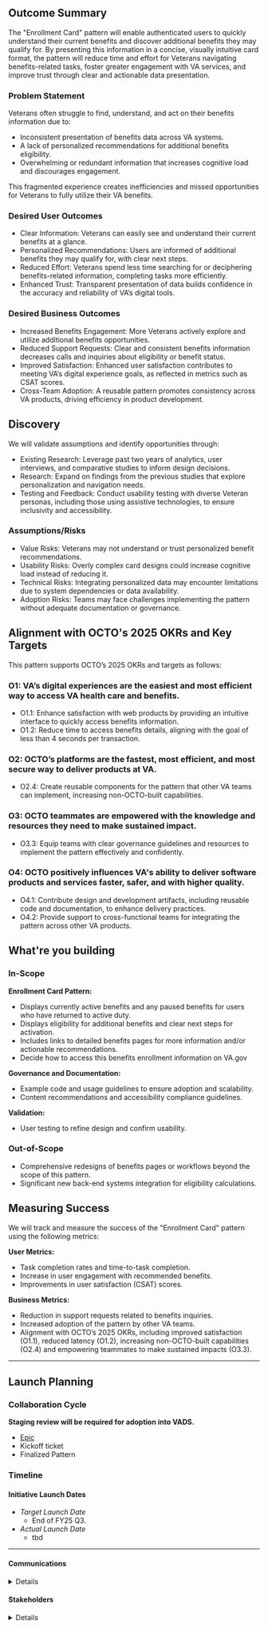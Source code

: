 ## Outcome Summary
The "Enrollment Card" pattern will enable authenticated users to quickly understand their current benefits and discover additional benefits they may qualify for. By presenting this information in a concise, visually intuitive card format, the pattern will reduce time and effort for Veterans navigating benefits-related tasks, foster greater engagement with VA services, and improve trust through clear and actionable data presentation.

### Problem Statement
Veterans often struggle to find, understand, and act on their benefits information due to:
- Inconsistent presentation of benefits data across VA systems.
- A lack of personalized recommendations for additional benefits eligibility.
- Overwhelming or redundant information that increases cognitive load and discourages engagement.

This fragmented experience creates inefficiencies and missed opportunities for Veterans to fully utilize their VA benefits.

### Desired User Outcomes
- Clear Information: Veterans can easily see and understand their current benefits at a glance.
- Personalized Recommendations: Users are informed of additional benefits they may qualify for, with clear next steps.
- Reduced Effort: Veterans spend less time searching for or deciphering benefits-related information, completing tasks more efficiently.
- Enhanced Trust: Transparent presentation of data builds confidence in the accuracy and reliability of VA’s digital tools.

### Desired Business Outcomes
- Increased Benefits Engagement: More Veterans actively explore and utilize additional benefits opportunities.
- Reduced Support Requests: Clear and consistent benefits information decreases calls and inquiries about eligibility or benefit status.
- Improved Satisfaction: Enhanced user satisfaction contributes to meeting VA’s digital experience goals, as reflected in metrics such as CSAT scores.
- Cross-Team Adoption: A reusable pattern promotes consistency across VA products, driving efficiency in product development.

## Discovery
We will validate assumptions and identify opportunities through:
- Existing Research: Leverage past two years of analytics, user interviews, and comparative studies to inform design decisions.
- Research: Expand on findings from the previous studies that explore personalization and navigation needs.
- Testing and Feedback: Conduct usability testing with diverse Veteran personas, including those using assistive technologies, to ensure inclusivity and accessibility.

### Assumptions/Risks
- Value Risks: Veterans may not understand or trust personalized benefit recommendations.
- Usability Risks: Overly complex card designs could increase cognitive load instead of reducing it.
- Technical Risks: Integrating personalized data may encounter limitations due to system dependencies or data availability.
- Adoption Risks: Teams may face challenges implementing the pattern without adequate documentation or governance.

## Alignment with OCTO's 2025 OKRs and Key Targets
This pattern supports OCTO’s 2025 OKRs and targets as follows:
### O1: VA’s digital experiences are the easiest and most efficient way to access VA health care and benefits.
- O1.1: Enhance satisfaction with web products by providing an intuitive interface to quickly access benefits information.
- O1.2: Reduce time to access benefits details, aligning with the goal of less than 4 seconds per transaction.

### O2: OCTO’s platforms are the fastest, most efficient, and most secure way to deliver products at VA.
- O2.4: Create reusable components for the pattern that other VA teams can implement, increasing non-OCTO-built capabilities.

### O3: OCTO teammates are empowered with the knowledge and resources they need to make sustained impact.
- O3.3: Equip teams with clear governance guidelines and resources to implement the pattern effectively and confidently.

### O4: OCTO positively influences VA's ability to deliver software products and services faster, safer, and with higher quality.
-  O4.1: Contribute design and development artifacts, including reusable code and documentation, to enhance delivery practices.
- O4.2: Provide support to cross-functional teams for integrating the pattern across other VA products.

 
## What're you building
### In-Scope
**Enrollment Card Pattern:**
- Displays currently active benefits and any paused benefits for users who have returned to active duty.
- Displays eligibility for additional benefits and clear next steps for activation.
- Includes links to detailed benefits pages for more information and/or actionable recommendations.
- Decide how to access this benefits enrollment information on VA.gov

**Governance and Documentation:**
- Example code and usage guidelines to ensure adoption and scalability.
- Content recommendations and accessibility compliance guidelines.

**Validation:**
- User testing to refine design and confirm usability.

### Out-of-Scope
- Comprehensive redesigns of benefits pages or workflows beyond the scope of this pattern.
- Significant new back-end systems integration for eligibility calculations.


## Measuring Success
We will track and measure the success of the "Enrollment Card" pattern using the following metrics:

**User Metrics:**
- Task completion rates and time-to-task completion.
- Increase in user engagement with recommended benefits.
- Improvements in user satisfaction (CSAT) scores.

**Business Metrics:**
- Reduction in support requests related to benefits inquiries.
- Increased adoption of the pattern by other VA teams.
- Alignment with OCTO’s 2025 OKRs, including improved satisfaction (O1.1), reduced latency (O1.2), increasing non-OCTO-built capabilities (O2.4) and empowering teammates to make sustained impacts (O3.3).


--- 

## Launch Planning
### Collaboration Cycle
**Staging review will be required for adoption into VADS.**
- [Epic](https://github.com/department-of-veterans-affairs/tmf-auth-exp-design-patterns/issues/258)
- Kickoff ticket
- Finalized Pattern


### Timeline 

#### Initiative Launch Dates
- *Target Launch Date*
  - End of FY25 Q3.
- *Actual Launch Date* 
  - tbd

---

#### Communications
<details>

- Team Name: Authenticated Experience Design Patterns
- GitHub Label(s): 
- Slack channel: tmf-auth-exp-design-patterns
- Product POCs: Becky Phung (VA Product Owner), Lynn Stahl (Agile6 Product Manager)

</details>


#### Stakeholders
<details>
  
- Office/Department: OCTO/VA Design System, USDS/USWDS
- Contact(s): Matt Dingee (VADS), Kevin Hoffman (VADS), Ryan Thurwell (OCTO), Dave Conlon (OCTO)
 
</details>
